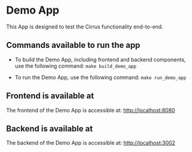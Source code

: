 # Demo App

This App is designed to test the Cirrus functionality end-to-end.

## Commands available to run the app

- To build the Demo App, including frontend and backend components, use the following command:
  `make build_demo_app`

- To run the Demo App, use the following command:
  `make run_demo_app`

## Frontend is available at

The frontend of the Demo App is accessible at: [http://localhost:8080](http://localhost:8080)

## Backend is available at

The backend of the Demo App is accessible at: [http://localhost:3002](http://localhost:3002)
